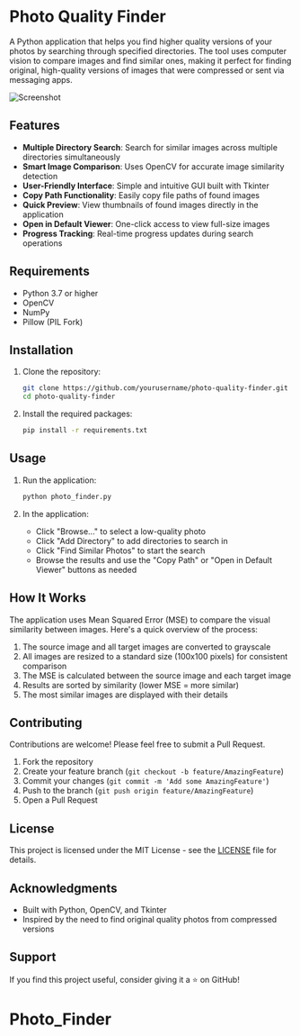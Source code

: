 # Photo Quality Finder

A Python application that helps you find higher quality versions of your photos by searching through specified directories. The tool uses computer vision to compare images and find similar ones, making it perfect for finding original, high-quality versions of images that were compressed or sent via messaging apps.

![Screenshot](screenshot.png)  <!-- You can add a screenshot later -->

## Features

- **Multiple Directory Search**: Search for similar images across multiple directories simultaneously
- **Smart Image Comparison**: Uses OpenCV for accurate image similarity detection
- **User-Friendly Interface**: Simple and intuitive GUI built with Tkinter
- **Copy Path Functionality**: Easily copy file paths of found images
- **Quick Preview**: View thumbnails of found images directly in the application
- **Open in Default Viewer**: One-click access to view full-size images
- **Progress Tracking**: Real-time progress updates during search operations

## Requirements

- Python 3.7 or higher
- OpenCV
- NumPy
- Pillow (PIL Fork)

## Installation

1. Clone the repository:
   ```bash
   git clone https://github.com/yourusername/photo-quality-finder.git
   cd photo-quality-finder
   ```

2. Install the required packages:
   ```bash
   pip install -r requirements.txt
   ```

## Usage

1. Run the application:
   ```bash
   python photo_finder.py
   ```

2. In the application:
   - Click "Browse..." to select a low-quality photo
   - Click "Add Directory" to add directories to search in
   - Click "Find Similar Photos" to start the search
   - Browse the results and use the "Copy Path" or "Open in Default Viewer" buttons as needed

## How It Works

The application uses Mean Squared Error (MSE) to compare the visual similarity between images. Here's a quick overview of the process:

1. The source image and all target images are converted to grayscale
2. All images are resized to a standard size (100x100 pixels) for consistent comparison
3. The MSE is calculated between the source image and each target image
4. Results are sorted by similarity (lower MSE = more similar)
5. The most similar images are displayed with their details

## Contributing

Contributions are welcome! Please feel free to submit a Pull Request.

1. Fork the repository
2. Create your feature branch (`git checkout -b feature/AmazingFeature`)
3. Commit your changes (`git commit -m 'Add some AmazingFeature'`)
4. Push to the branch (`git push origin feature/AmazingFeature`)
5. Open a Pull Request

## License

This project is licensed under the MIT License - see the [LICENSE](LICENSE) file for details.

## Acknowledgments

- Built with Python, OpenCV, and Tkinter
- Inspired by the need to find original quality photos from compressed versions

## Support

If you find this project useful, consider giving it a ⭐️ on GitHub!
# Photo_Finder
